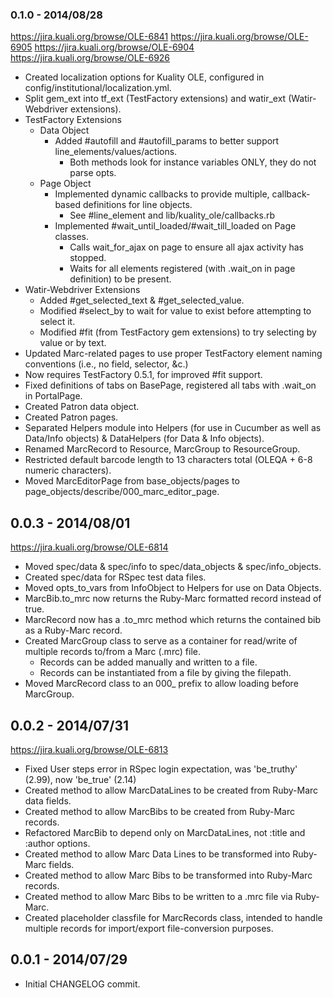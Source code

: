 ### 0.1.0 - 2014/08/28
https://jira.kuali.org/browse/OLE-6841
https://jira.kuali.org/browse/OLE-6905
https://jira.kuali.org/browse/OLE-6904
https://jira.kuali.org/browse/OLE-6926

- Created localization options for Kuality OLE, configured in config/institutional/localization.yml.
- Split gem_ext into tf_ext (TestFactory extensions) and watir_ext (Watir-Webdriver extensions).
- TestFactory Extensions
    - Data Object
        - Added #autofill and #autofill_params to better support line_elements/values/actions.
            - Both methods look for instance variables ONLY, they do not parse opts.
    - Page Object
        - Implemented dynamic callbacks to provide multiple, callback-based definitions for line objects.
            - See #line_element and lib/kuality_ole/callbacks.rb
        - Implemented #wait_until_loaded/#wait_till_loaded on Page classes.
            - Calls wait_for_ajax on page to ensure all ajax activity has stopped.
            - Waits for all elements registered (with .wait_on in page definition) to be present.
- Watir-Webdriver Extensions
    - Added #get_selected_text & #get_selected_value.
    - Modified #select_by to wait for value to exist before attempting to select it.
    - Modified #fit (from TestFactory gem extensions) to try selecting by value or by text.
- Updated Marc-related pages to use proper TestFactory element naming conventions (i.e., no field, selector, &c.)
- Now requires TestFactory 0.5.1, for improved #fit support.
- Fixed definitions of tabs on BasePage, registered all tabs with .wait_on in PortalPage.
- Created Patron data object.
- Created Patron pages.
- Separated Helpers module into Helpers (for use in Cucumber as well as Data/Info objects) & DataHelpers (for Data & Info objects).
- Renamed MarcRecord to Resource, MarcGroup to ResourceGroup.
- Restricted default barcode length to 13 characters total (OLEQA + 6-8 numeric characters).
- Moved MarcEditorPage from base_objects/pages to page_objects/describe/000_marc_editor_page.

## 0.0.3 - 2014/08/01
https://jira.kuali.org/browse/OLE-6814

- Moved spec/data & spec/info to spec/data_objects & spec/info_objects.
- Created spec/data for RSpec test data files.
- Moved opts_to_vars from InfoObject to Helpers for use on Data Objects.
- MarcBib.to_mrc now returns the Ruby-Marc formatted record instead of true.
- MarcRecord now has a .to_mrc method which returns the contained bib as a Ruby-Marc record.
- Created MarcGroup class to serve as a container for read/write of multiple records to/from
  a Marc (.mrc) file.
  - Records can be added manually and written to a file.
  - Records can be instantiated from a file by giving the filepath.
- Moved MarcRecord class to an 000_ prefix to allow loading before MarcGroup.

## 0.0.2 - 2014/07/31
https://jira.kuali.org/browse/OLE-6813

- Fixed User steps error in RSpec login expectation, was 'be_truthy' (2.99), now 'be_true' (2.14)
- Created method to allow MarcDataLines to be created from Ruby-Marc data fields.
- Created method to allow MarcBibs to be created from Ruby-Marc records.
- Refactored MarcBib to depend only on MarcDataLines, not :title and :author options.
- Created method to allow Marc Data Lines to be transformed into Ruby-Marc fields.
- Created method to allow Marc Bibs to be transformed into Ruby-Marc records.
- Created method to allow Marc Bibs to be written to a .mrc file via Ruby-Marc.
- Created placeholder classfile for MarcRecords class, intended to handle multiple records
  for import/export file-conversion purposes.

## 0.0.1 - 2014/07/29

- Initial CHANGELOG commit.
